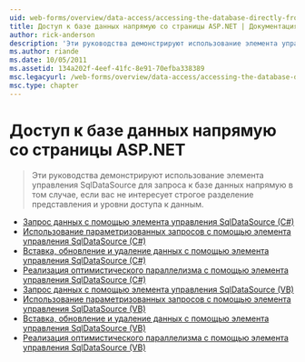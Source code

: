 ```yaml
---
uid: web-forms/overview/data-access/accessing-the-database-directly-from-an-aspnet-page/index
title: Доступ к базе данных напрямую со страницы ASP.NET | Документация Майкрософт
author: rick-anderson
description: 'Эти руководства демонстрируют использование элемента управления SqlDataSource для запроса к базе данных напрямую в том случае, если вас не интересует строгое разделение представления и данных...'
ms.author: riande
ms.date: 10/05/2011
ms.assetid: 134a202f-4eef-41fc-8e91-70efba338389
msc.legacyurl: /web-forms/overview/data-access/accessing-the-database-directly-from-an-aspnet-page
msc.type: chapter
---
```

<a name="accessing-the-database-directly-from-an-aspnet-page"></a>Доступ к базе данных напрямую со страницы ASP.NET
====================
> Эти руководства демонстрируют использование элемента управления SqlDataSource для запроса к базе данных напрямую в том случае, если вас не интересует строгое разделение представления и уровни доступа к данным.


- [Запрос данных с помощью элемента управления SqlDataSource (C#)](querying-data-with-the-sqldatasource-control-cs.md)
- [Использование параметризованных запросов с помощью элемента управления SqlDataSource (C#)](using-parameterized-queries-with-the-sqldatasource-cs.md)
- [Вставка, обновление и удаление данных с помощью элемента управления SqlDataSource (C#)](inserting-updating-and-deleting-data-with-the-sqldatasource-cs.md)
- [Реализация оптимистического параллелизма с помощью элемента управления SqlDataSource (C#)](implementing-optimistic-concurrency-with-the-sqldatasource-cs.md)
- [Запрос данных с помощью элемента управления SqlDataSource (VB)](querying-data-with-the-sqldatasource-control-vb.md)
- [Использование параметризованных запросов с помощью элемента управления SqlDataSource (VB)](using-parameterized-queries-with-the-sqldatasource-vb.md)
- [Вставка, обновление и удаление данных с помощью элемента управления SqlDataSource (VB)](inserting-updating-and-deleting-data-with-the-sqldatasource-vb.md)
- [Реализация оптимистического параллелизма с помощью элемента управления SqlDataSource (VB)](implementing-optimistic-concurrency-with-the-sqldatasource-vb.md)
